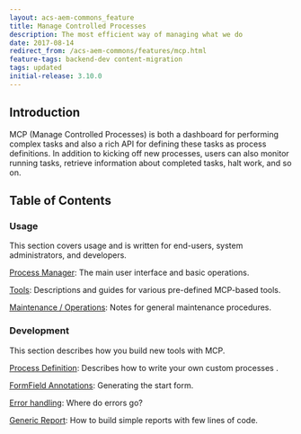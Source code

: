 ```yaml
---
layout: acs-aem-commons_feature
title: Manage Controlled Processes
description: The most efficient way of managing what we do
date: 2017-08-14
redirect_from: /acs-aem-commons/features/mcp.html
feature-tags: backend-dev content-migration
tags: updated
initial-release: 3.10.0
---
```


## Introduction

MCP (Manage Controlled Processes) is both a dashboard for performing complex tasks and also a rich API for defining these tasks as process definitions.  In addition to kicking off new processes, users can also monitor running tasks, retrieve information about completed tasks, halt work, and so on.

## Table of Contents

### Usage
This section covers usage and is written for end-users, system administrators, and developers.

[Process Manager](subpages/process-manager.html): The main user interface and basic operations.

[Tools](subpages/tools.html): Descriptions and guides for various pre-defined MCP-based tools.

[Maintenance / Operations](subpages/maintenance.html): Notes for general maintenance procedures.

### Development
This section describes how you build new tools with MCP.

[Process Definition](subpages/process-definition.html): Describes how to write your own custom processes	.

[FormField Annotations](subpages/form-fields.html): Generating the start form.

[Error handling](subpages/error-handling): Where do errors go?

[Generic Report](subpages/generic-report): How to build simple reports with few lines of code.
